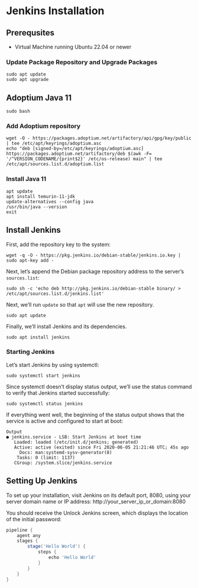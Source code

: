 # Jenkins Installation
## Prerequsites 
- Virtual Machine running Ubuntu 22.04 or newer
### Update Package Repository and Upgrade Packages

``` shell title="Run from shell prompt" linenums="1"
sudo apt update
sudo apt upgrade
```

## Adoptium Java 11
``` shell title="Switch to root user" linenums="1"
sudo bash
```
### Add Adoptium repository
``` shell title="Add adoptium repository" linenums="1"
wget -O - https://packages.adoptium.net/artifactory/api/gpg/key/public | tee /etc/apt/keyrings/adoptium.asc
echo "deb [signed-by=/etc/apt/keyrings/adoptium.asc] https://packages.adoptium.net/artifactory/deb $(awk -F= '/^VERSION_CODENAME/{print$2}' /etc/os-release) main" | tee /etc/apt/sources.list.d/adoptium.list
```
### Install Java 11
``` shell title="Update repository and install Java" linenums="1"
apt update
apt install temurin-11-jdk
update-alternatives --config java
/usr/bin/java --version
exit 
```

## Install Jenkins
First, add the repository key to the system:
``` shell title="Run from shell prompt" linenums="1"
wget -q -O - https://pkg.jenkins.io/debian-stable/jenkins.io.key | sudo apt-key add -
```
Next, let’s append the Debian package repository address to the server’s `sources.list`:
``` shell title="Run from shell prompt" linenums="1"
sudo sh -c 'echo deb http://pkg.jenkins.io/debian-stable binary/ > /etc/apt/sources.list.d/jenkins.list'
```
Next, we’ll run `update` so that `apt` will use the new repository.
``` shell title="Run from shell prompt" linenums="1"
sudo apt update
```
Finally, we’ll install Jenkins and its dependencies.
``` shell title="Run from shell prompt" linenums="1"
sudo apt install jenkins
```

### Starting Jenkins
Let’s start Jenkins by using systemctl:
``` shell title="Run from shell prompt" linenums="1"
sudo systemctl start jenkins
```
Since systemctl doesn’t display status output, we’ll use the status command to verify that Jenkins started successfully:
``` shell title="Run from shell prompt" linenums="1"
sudo systemctl status jenkins
```
If everything went well, the beginning of the status output shows that the service is active and configured to start at boot:
``` shell title="Run from shell prompt" linenums="1"
Output
● jenkins.service - LSB: Start Jenkins at boot time
   Loaded: loaded (/etc/init.d/jenkins; generated)
   Active: active (exited) since Fri 2020-06-05 21:21:46 UTC; 45s ago
     Docs: man:systemd-sysv-generator(8)
    Tasks: 0 (limit: 1137)
   CGroup: /system.slice/jenkins.service
```
## Setting Up Jenkins
To set up your installation, visit Jenkins on its default port, 8080, using your server domain name or IP address: http://your_server_ip_or_domain:8080

You should receive the Unlock Jenkins screen, which displays the location of the initial password:
``` groovy title="Sample Jenkinsfile" linenums="1"
pipeline {
    agent any
    stages {
        stage('Hello World') {
            steps {
                echo 'Hello World'
            }
        }
    }
}
```
